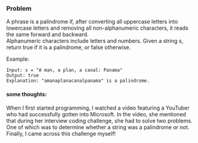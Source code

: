 ### Problem  
A phrase is a palindrome if, after converting all uppercase letters into lowercase letters and removing all non-alphanumeric characters, it reads the same forward and backward.   
Alphanumeric characters include letters and numbers. Given a string s, return true if it is a palindrome, or false otherwise.

Example:

    Input: s = "A man, a plan, a canal: Panama"
    Output: true
    Explanation: "amanaplanacanalpanama" is a palindrome.


#### some thoughts:  
When I first started programming, I watched a video featuring a YouTuber who had successfully gotten into Microsoft. In the video, she mentioned that during her interview coding challenge, she had to solve two problems. One of which was to determine whether a string was a palindrome or not.
Finally, I came across this challenge myself! 
